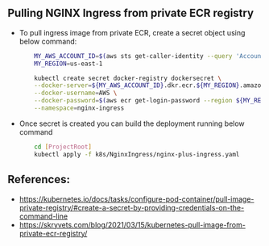 ## Pulling NGINX Ingress from private ECR registry
- To pull ingress image from private ECR, create a secret object using below command:
    ```bash
        MY_AWS_ACCOUNT_ID=$(aws sts get-caller-identity --query 'Account' --output text)
        MY_REGION=us-east-1

        kubectl create secret docker-registry dockersecret \
        --docker-server=${MY_AWS_ACCOUNT_ID}.dkr.ecr.${MY_REGION}.amazonaws.com \
        --docker-username=AWS \
        --docker-password=$(aws ecr get-login-password --region ${MY_REGION}) \
        --namespace=nginx-ingress
    ```
- Once secret is created you can build the deployment running below command
    ```bash
        cd [ProjectRoot]
        kubectl apply -f k8s/NginxIngress/nginx-plus-ingress.yaml
    ```
## References:
- https://kubernetes.io/docs/tasks/configure-pod-container/pull-image-private-registry/#create-a-secret-by-providing-credentials-on-the-command-line
- https://skryvets.com/blog/2021/03/15/kubernetes-pull-image-from-private-ecr-registry/